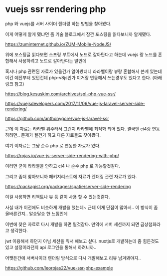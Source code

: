 # vuejs ssr rendering php


php 와 vuejs를 서버 사이더 렌더링 하는 방법을 찾아봤다.

이게 어떻게 알게 됐냐면 줌 기술 블로그에서 잠깐 포스팅을 읽다보니까 알게됐다.



https://zuminternet.github.io/ZUM-Mobile-NodeJS/




위에 포스팅글 읽다보면 스프링 부트에서 노드로 갈아탄다고 하는데 vuejs 랑 노드를 혼합해서 사용하려고 노드로 갈아탄다는 말인데



혹시나 php 관련된 자료가 있을건가 알아봤더니 라라벨이랑 뷰랑 혼합해서 쓴게 있는데 이건 예전부터 있던건데 php-v8js인가 이거랑 연동해서 쓰는경우도 있다고 한다. (아래 링크 참고)



https://blog.kesuskim.com/archives/spl-php-vue-ssr/

https://vuejsdevelopers.com/2017/11/06/vue-js-laravel-server-side-rendering/

https://github.com/anthonygore/vue-js-laravel-ssr


근데 이 자료는 라라벨 위주라서 그런지 라라벨에 최적화 되어 있다. 결국엔 ci4랑 연동 하려면.. 문제가 될건가 하고 다른 자료들도 찾아봤다.


여기 이자료는 그냥 순수 php 로 연동한 자료가 있다.

https://rojas.io/vue-js-server-side-rendering-with-php/


이러면 굳이 라라벨을 안하고 ci4 나 순수 php 로 가능할것같다.


그리고 좀더 찾아보니까 패키지리스트에 자료가 렌더링 관련 자료가 있다.


https://packagist.org/packages/spatie/server-side-rendering


이걸 사용하면 리액트나 뷰 등 같이 사용 할 수 있는것같다.


사실 내가 이전에도 비슷하게 개발을 했는데~ 근데 이게 단점이 많아서.. 이 방식이 좀 올바른건지.. 알송달송 한 느낌인데 

이번에 찾은 자료로 다시 개발을 하면 될것같다. 만약에 서버 세션까지 되면 금상첨화라고 생각한다.  

jwt 이용해서 하던지 아님 세션을 줘서 해보고 싶다. nuxtjs로 개발하는데 좀 힘든것도 있고 설정이라던지 api 로그인을 통해서 하려니까.. 



어쨋든간에 서버사이더 렌더링 방식으로 다시 개발해보고 리뷰 남겨봐야지..



https://github.com/leorojas22/vue-ssr-php-example




